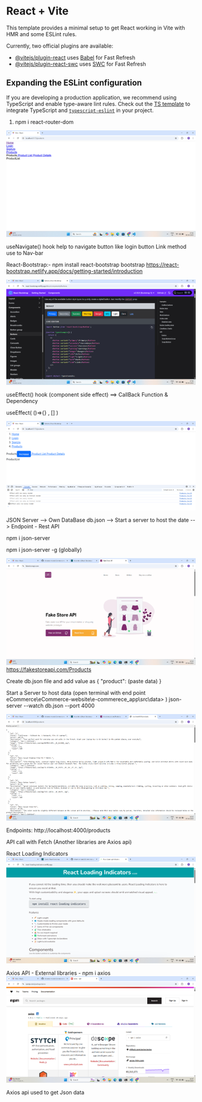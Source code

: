 # React + Vite

This template provides a minimal setup to get React working in Vite with HMR and some ESLint rules.

Currently, two official plugins are available:

- [@vitejs/plugin-react](https://github.com/vitejs/vite-plugin-react/blob/main/packages/plugin-react/README.md) uses [Babel](https://babeljs.io/) for Fast Refresh
- [@vitejs/plugin-react-swc](https://github.com/vitejs/vite-plugin-react-swc) uses [SWC](https://swc.rs/) for Fast Refresh

## Expanding the ESLint configuration

If you are developing a production application, we recommend using TypeScript and enable type-aware lint rules. Check out the [TS template](https://github.com/vitejs/vite/tree/main/packages/create-vite/template-react-ts) to integrate TypeScript and [`typescript-eslint`](https://typescript-eslint.io) in your project.

1.  npm i react-router-dom

![alt text](image.png)

useNavigate() hook help to navigate button like login button
Link method use to Nav-bar

React-Bootstrap:- npm install react-bootstrap bootstrap
https://react-bootstrap.netlify.app/docs/getting-started/introduction

![alt text](image-1.png)

useEffect() hook (component side effect) ==> CallBack Function & Dependency

useEffect( ()=>{} , [] )

![alt text](image-2.png)

JSON Server --> Own DataBase db.json --> Start a server to host the date --> Endpoint - Rest API

npm i json-server

npm i json-server -g (globally)

![alt text](image-3.png)
https://fakestoreapi.com/Products

Create db.json file and add value as { "product": (paste data) }

Start a Server to host data (open terminal with end point eCommerce\eCommerce-website\e-commerece_app\src\data> )
json-server --watch db.json --port 4000

![alt text](image-4.png)

Endpoints:
http://localhost:4000/products

API call with Fetch (Another libraries are Axios api)

React Loading Indicators
![alt text](image-5.png)

Axios API - External libraries - npm i axios
![alt text](image-6.png)

Axios api used to get Json data
